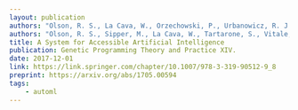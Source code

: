 ```yaml
---
layout: publication
authors: "Olson, R. S., La Cava, W., Orzechowski, P., Urbanowicz, R. J., and Moore, J. H. "
authors: "Olson, R. S., Sipper, M., La Cava, W., Tartarone, S., Vitale, S., Fu, W., Holmes, J. H., & Moore, J. H." 
title: A System for Accessible Artificial Intelligence 
publication: Genetic Programming Theory and Practice XIV. 
date: 2017-12-01
link: https://link.springer.com/chapter/10.1007/978-3-319-90512-9_8
preprint: https://arxiv.org/abs/1705.00594
tags:
    - automl
---
```

